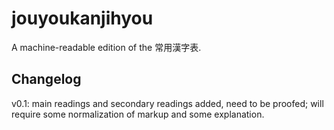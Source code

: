 # jouyoukanjihyou
A machine-readable edition of the 常用漢字表.

## Changelog

v0.1: main readings and secondary readings added, need to be proofed;
will require some normalization of markup and some explanation.
